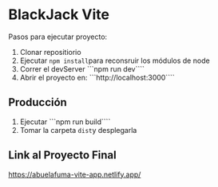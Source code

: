 # BlackJack Vite

Pasos para ejecutar proyecto:

1. Clonar repositiorio
2. Ejecutar ```npm install```para reconsruir los módulos de node
3. Correr el devServer ```npm run dev````
4. Abrir el proyecto en: ```http://localhost:3000````

## Producción

1. Ejecutar ```npm run build````
2. Tomar la carpeta ```dist```y desplegarla

## Link al Proyecto Final
https://abuelafuma-vite-app.netlify.app/
